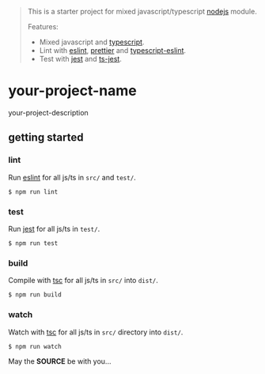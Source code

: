 > This is a starter project for mixed javascript/typescript [nodejs] module.
>
> Features:
> - Mixed javascript and [typescript].
> - Lint with [eslint], [prettier] and [typescript-eslint].
> - Test with [jest] and [ts-jest].

your-project-name
=================

your-project-description


## getting started

### lint

Run [eslint] for all js/ts in `src/` and `test/`.

```console
$ npm run lint
```

### test

Run [jest] for all js/ts in `test/`.

```console
$ npm run test
```

### build

Compile with [tsc] for all js/ts in `src/` into `dist/`.

```console
$ npm run build
```

### watch

Watch with [tsc] for all js/ts in `src/` directory into `dist/`.

```console
$ npm run watch
```

May the **SOURCE** be with you...

[eslint]:https://eslint.org/
[jest]:https://jestjs.io/
[nodejs]:https://nodejs.org/
[prettier]:https://prettier.io/
[ts-jest]:https://kulshekhar.github.io/ts-jest/
[tsc]:https://www.typescriptlang.org/
[typescript-eslint]:https://github.com/typescript-eslint/typescript-eslint
[typescript]:https://www.typescriptlang.org/
